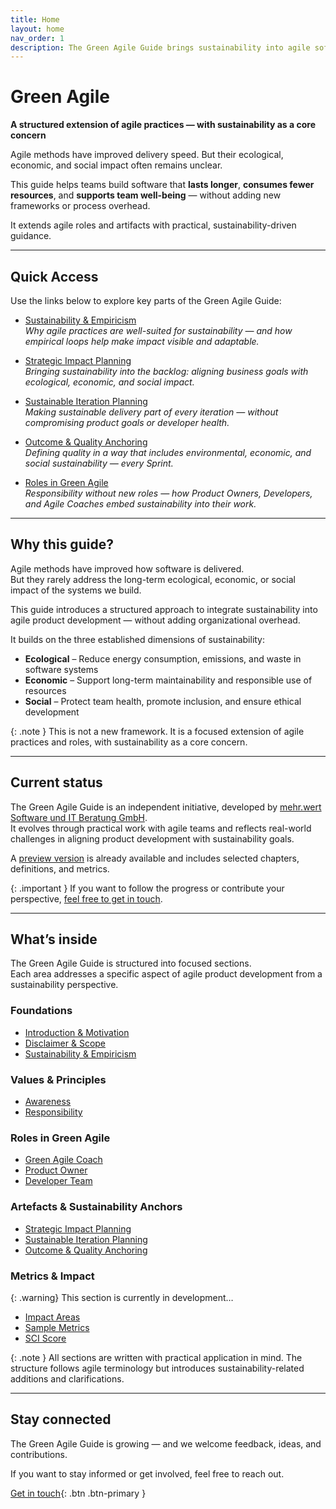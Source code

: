 ```yaml
---
title: Home
layout: home
nav_order: 1
description: The Green Agile Guide brings sustainability into agile software development with clear roles, values, and metrics.
---
```


# Green Agile  
**A structured extension of agile practices — with sustainability as a core concern**

Agile methods have improved delivery speed. But their ecological, economic, and social impact often remains unclear.

This guide helps teams build software that **lasts longer**, **consumes fewer resources**, and **supports team well-being** — without adding new frameworks or process overhead.

It extends agile roles and artifacts with practical, sustainability-driven guidance.

---

## Quick Access

Use the links below to explore key parts of the Green Agile Guide:

- [Sustainability & Empiricism](/guide/sustainability-and-empiricism)  
  _Why agile practices are well-suited for sustainability — and how empirical loops help make impact visible and adaptable._

- [Strategic Impact Planning](/guide/artefacts/strategic-impact-planning)  
  _Bringing sustainability into the backlog: aligning business goals with ecological, economic, and social impact._

- [Sustainable Iteration Planning](/guide/artefacts/sustainable-iteration-planning)  
  _Making sustainable delivery part of every iteration — without compromising product goals or developer health._

- [Outcome & Quality Anchoring](/guide/artefacts/outcome-quality-anchoring)  
  _Defining quality in a way that includes environmental, economic, and social sustainability — every Sprint._

- [Roles in Green Agile](/guide/roles)  
  _Responsibility without new roles — how Product Owners, Developers, and Agile Coaches embed sustainability into their work._

---

## Why this guide?

Agile methods have improved how software is delivered.  
But they rarely address the long-term ecological, economic, or social impact of the systems we build.

This guide introduces a structured approach to integrate sustainability into agile product development — without adding organizational overhead.

It builds on the three established dimensions of sustainability:

- **Ecological** – Reduce energy consumption, emissions, and waste in software systems  
- **Economic** – Support long-term maintainability and responsible use of resources  
- **Social** – Protect team health, promote inclusion, and ensure ethical development

{: .note }
This is not a new framework. It is a focused extension of agile practices and roles, with sustainability as a core concern.

---

## Current status

The Green Agile Guide is an independent initiative, developed by [mehr.wert Software und IT Beratung GmbH](https://mehrwert.tech).  
It evolves through practical work with agile teams and reflects real-world challenges in aligning product development with sustainability goals.

A [preview version](/guide) is already available and includes selected chapters, definitions, and metrics.

{: .important }
If you want to follow the progress or contribute your perspective, [feel free to get in touch](mailto:kontakt@mehrwert.tech).

---

## What’s inside

The Green Agile Guide is structured into focused sections.  
Each area addresses a specific aspect of agile product development from a sustainability perspective.

### Foundations

- [Introduction & Motivation](/guide/introduction)
- [Disclaimer & Scope](/guide/disclaimer)
- [Sustainability & Empiricism](/guide/sustainability-and-empiricism)

### Values & Principles

- [Awareness](/guide/values/awareness)
- [Responsibility](/guide/values/responsibility)

### Roles in Green Agile

- [Green Agile Coach](/guide/roles/green-agile-coach)
- [Product Owner](/guide/roles/product-owner)
- [Developer Team](/guide/roles/developer-team)

### Artefacts & Sustainability Anchors
- [Strategic Impact Planning](/guide/artefacts/strategic-impact-planning) 
- [Sustainable Iteration Planning](/guide/artefacts/sustainable-iteration-planning)
- [Outcome & Quality Anchoring](/guide/artefacts/outcome-quality-anchoring)

### Metrics & Impact

{: .warning}
This section is currently in development…

- [Impact Areas](/metrics)
- [Sample Metrics](/metrics/sample)
- [SCI Score](/metrics/sci)

{: .note }
All sections are written with practical application in mind. The structure follows agile terminology but introduces sustainability-related additions and clarifications.

---

## Stay connected

The Green Agile Guide is growing — and we welcome feedback, ideas, and contributions.

If you want to stay informed or get involved, feel free to reach out.

[Get in touch](mailto:kontakt@mehrwert.tech){: .btn .btn-primary }

<!-- Footer icons handled via footer.html -->